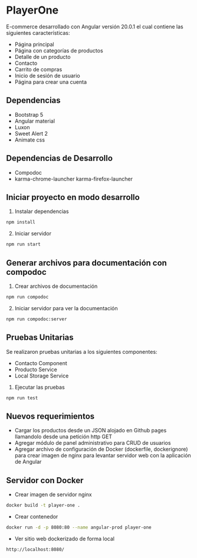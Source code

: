 # PlayerOne

E-commerce desarrollado con Angular versión 20.0.1 el cual contiene las siguientes características:

* Página principal
* Página con categorías de productos
* Detalle de un producto
* Contacto
* Carrito de compras
* Inicio de sesión de usuario
* Página para crear una cuenta


## Dependencias

* Bootstrap 5
* Angular material
* Luxon
* Sweet Alert 2
* Animate css


## Dependencias de Desarrollo

* Compodoc
* karma-chrome-launcher karma-firefox-launcher


## Iniciar proyecto en modo desarrollo

1. Instalar dependencias
```bash
npm install
```

2. Iniciar servidor
```bash
npm run start
```


## Generar archivos para documentación con compodoc

1. Crear archivos de documentación
```bash
npm run compodoc
```

2. Iniciar servidor para ver la documentación
```bash
npm run compodoc:server
```


## Pruebas Unitarias

Se realizaron pruebas unitarias a los siguientes componentes:

* Contacto Component
* Producto Service
* Local Storage Service


1. Ejecutar las pruebas
```bash
npm run test
```

## Nuevos requerimientos

* Cargar los productos desde un JSON alojado en Github pages llamandolo desde una petición http GET
* Agregar módulo de panel administrativo para CRUD de usuarios
* Agregar archivo de configuración de Docker (dockerfile, dockerignore) para crear imagen de nginx para levantar servidor web con la aplicación de Angular

## Servidor con Docker

* Crear imagen de servidor nginx
```bash
docker build -t player-one .
```

* Crear contenedor
```bash
docker run -d -p 8080:80 --name angular-prod player-one
```

* Ver sitio web dockerizado de forma local
```url
http://localhost:8080/
```